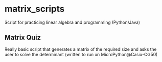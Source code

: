# matrix_scripts
Script for practicing linear algebra and programming (Python/Java)


## Matrix Quiz
Really basic script that generates a matrix of the required size and asks the user to solve the determinant
(written to run on MicroPython@Casio-CG50)

